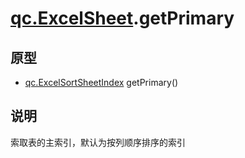 # [qc.ExcelSheet](ExcelSheet.md).getPrimary

## 原型
* [qc.ExcelSortSheetIndex](ExcelSortSheetIndex.md) getPrimary()

## 说明
索取表的主索引，默认为按列顺序排序的索引
